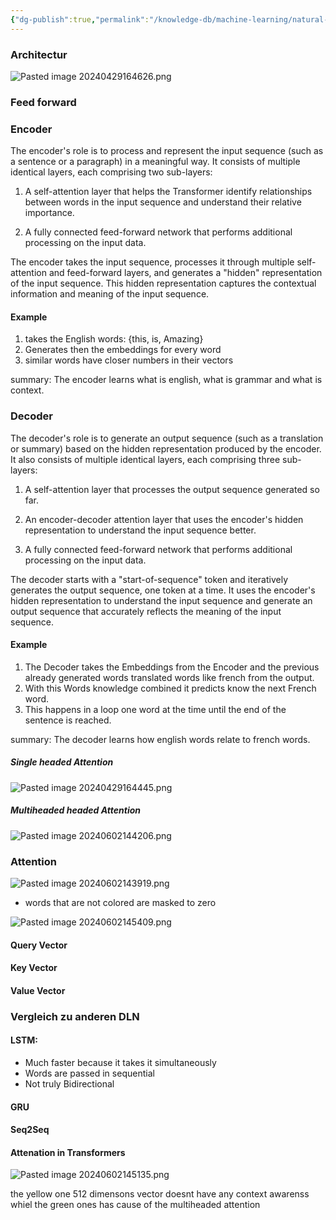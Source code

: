 ```yaml
---
{"dg-publish":true,"permalink":"/knowledge-db/machine-learning/natural-language-processing/transformer/transformer/"}
---
```



### Architectur
![Pasted image 20240429164626.png](/img/user/Files/Pasted%20image%2020240429164626.png)


### Feed forward


### Encoder

The encoder's role is to process and represent the input sequence (such as a sentence or a paragraph) in a meaningful way. It consists of multiple identical layers, each comprising two sub-layers:

1. A self-attention layer that helps the Transformer identify relationships between words in the input sequence and understand their relative importance.
    
2. A fully connected feed-forward network that performs additional processing on the input data.
    

The encoder takes the input sequence, processes it through multiple self-attention and feed-forward layers, and generates a "hidden" representation of the input sequence. This hidden representation captures the contextual information and meaning of the input sequence.

#### Example
1. takes the English words: {this, is, Amazing}
2. Generates then the embeddings for every word
3. similar words have closer numbers in their vectors

summary: The encoder learns what is english, what is grammar and what is context.

### Decoder

The decoder's role is to generate an output sequence (such as a translation or summary) based on the hidden representation produced by the encoder. It also consists of multiple identical layers, each comprising three sub-layers:

1. A self-attention layer that processes the output sequence generated so far.
    
2. An encoder-decoder attention layer that uses the encoder's hidden representation to understand the input sequence better.
    
3. A fully connected feed-forward network that performs additional processing on the input data.
    

The decoder starts with a "start-of-sequence" token and iteratively generates the output sequence, one token at a time. It uses the encoder's hidden representation to understand the input sequence and generate an output sequence that accurately reflects the meaning of the input sequence.


#### Example 
1. The Decoder takes the Embeddings from the Encoder and the previous already generated words translated words like french from the output.
2. With this Words knowledge combined it predicts know the next French word.
3. This happens in a loop one word at the time until the end of the sentence is reached.

summary: The decoder learns how english words relate to french words.

##### Single headed Attention
![Pasted image 20240429164445.png](/img/user/Files/Pasted%20image%2020240429164445.png)



##### Multiheaded headed Attention
![Pasted image 20240602144206.png](/img/user/Files/Pasted%20image%2020240602144206.png)


### Attention

![Pasted image 20240602143919.png](/img/user/Files/Pasted%20image%2020240602143919.png)

- words that are not colored are masked to zero

![Pasted image 20240602145409.png](/img/user/Files/Pasted%20image%2020240602145409.png)


#### Query Vector

#### Key Vector

#### Value Vector





### Vergleich zu anderen DLN

#### LSTM: 
- Much faster because it takes it simultaneously
- Words are passed in sequential
- Not truly Bidirectional

#### GRU

#### Seq2Seq


#### Attenation in Transformers
![Pasted image 20240602145135.png](/img/user/Files/Pasted%20image%2020240602145135.png)

the yellow one 512 dimensons vector doesnt have any context awarenss whiel the green ones has cause of the multiheaded attention


